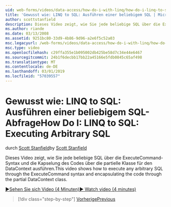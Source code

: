 ```yaml
---
uid: web-forms/videos/data-access/how-do-i-with-linq/how-do-i-linq-to-sql-executing-arbitrary-sql
title: 'Gewusst wie: LINQ to SQL: Ausführen einer beliebigem SQL | Microsoft-Dokumentation'
author: scottstanfield
description: Dieses Video zeigt, wie Sie jede beliebige SQL über die ExecuteCommand-Syntax und die Kapselung des Codes über die partielle Klasse für den DataContext ausführen.
ms.author: riande
ms.date: 03/13/2008
ms.assetid: 9251bc80-33d9-4b86-9d96-a2e6f5c52a03
msc.legacyurl: /web-forms/videos/data-access/how-do-i-with-linq/how-do-i-linq-to-sql-executing-arbitrary-sql
msc.type: video
ms.openlocfilehash: c29ffa355e1b095002db425be58d7c34e44e6467
ms.sourcegitcommit: 24b1f6decbb17bb22a45166e5fdb0845c65af498
ms.translationtype: MT
ms.contentlocale: de-DE
ms.lasthandoff: 03/01/2019
ms.locfileid: "57039557"
---
```

<a name="how-do-i-linq-to-sql-executing-arbitrary-sql"></a><span data-ttu-id="ea259-103">Gewusst wie: LINQ to SQL: Ausführen einer beliebigem SQL-Abfrage</span><span class="sxs-lookup"><span data-stu-id="ea259-103">How Do I: LINQ to SQL: Executing Arbitrary SQL</span></span>
====================
<span data-ttu-id="ea259-104">durch [Scott Stanfield](https://github.com/scottstanfield)</span><span class="sxs-lookup"><span data-stu-id="ea259-104">by [Scott Stanfield](https://github.com/scottstanfield)</span></span>

<span data-ttu-id="ea259-105">Dieses Video zeigt, wie Sie jede beliebige SQL über die ExecuteCommand-Syntax und die Kapselung des Codes über die partielle Klasse für den DataContext ausführen.</span><span class="sxs-lookup"><span data-stu-id="ea259-105">This video shows how to execute any arbitrary SQL through the ExecuteCommand syntax and encapsulating the code through the partial DataContext class.</span></span>

[<span data-ttu-id="ea259-106">&#9654;Sehen Sie sich Video (4 Minuten)</span><span class="sxs-lookup"><span data-stu-id="ea259-106">&#9654; Watch video (4 minutes)</span></span>](https://channel9.msdn.com/Blogs/ASP-NET-Site-Videos/how-do-i-linq-to-sql-executing-arbitrary-sql)

> [!div class="step-by-step"]
> [<span data-ttu-id="ea259-107">Vorherige</span><span class="sxs-lookup"><span data-stu-id="ea259-107">Previous</span></span>](how-do-i-linq-to-sql-updating-with-stored-procedures.md)
